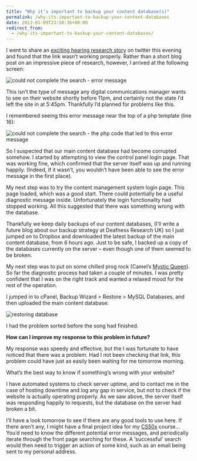 ```yaml
---
title: "Why it’s important to backup your content database(s)"
permalink: /why-its-important-to-backup-your-content-databases
date: 2013-01-09T23:58:36+00:00
redirect_from:
  - /why-its-important-to-backup-your-content-databases/
---
```


I went to share an [exciting hearing research story](http://www.deafnessresearch.org.uk/blog/new-research-on-regenerating-sensory-hair-cells-in-mammals/) on twitter this evening and found that the link wasn’t working properly. Rather than a short blog post on an impressive piece of research, however, I arrived at the following screen:

![could not complete the search - error message](https://github.com/martinlugton/martinlugton.github.io/blob/main/images/old/could-not-complete-the-search.png?raw=true)

This isn’t the type of message any digital communications manager wants to see on their website shortly before 11pm, and certainly not the state I’d left the site in at 5:45pm. Thankfully I’d planned for problems like this.

I remembered seeing this error message near the top of a php template (line 16):

![could not complete the search - the php code that led to this error message](https://github.com/martinlugton/martinlugton.github.io/blob/main/images/old/could-not-complete-the-search-in-the-php.png?raw=true)

So I suspected that our main content database had become corrupted somehow. I started by attempting to view the control panel login page. That was working fine, which confirmed that the server itself was up and running happily. (Indeed, if it wasn’t, you wouldn’t have been able to see the error message in the first place).

My next step was to try the content management system login page. This page loaded, which was a good start. There could potentially be a useful diagnostic message inside. Unfortunately the login functionality had stopped working. All this suggested that there was something wrong with the database.

Thankfully we keep daily backups of our content databases, (I’ll write a future blog about our backup strategy at Deafness Research UK) so I just jumped on to Dropbox and downloaded the latest backup of the main content database, from 6 hours ago. Just to be safe, I backed up a copy of the databases currently on the server – even though one of them seemed to be broken.

My next step was to put on some chilled prog rock (Camel’s [Mystic Queen](http://www.youtube.com/watch?v=h3QSuLMIvX4)). So far the diagnostic process had taken a couple of minutes. I was pretty confident that I was on the right track and wanted a relaxed mood for the rest of the operation.

I jumped in to cPanel, Backup Wizard > Restore > MySQL Databases, and then uploaded the main content database:

![restoring database](https://github.com/martinlugton/martinlugton.github.io/blob/main/images/old/restoring-database.png?raw=true)

I had the problem sorted before the song had finished.

**How can I improve my response to this problem in future?**

My response was speedy and effective, but the I was fortunate to have noticed that there was a problem. Had I not been checking that link, this problem could have just as easily been waiting for me tomorrow morning.

What’s the best way to know if something’s wrong with your website?

I have automated systems to check server uptime, and to contact me in the case of hosting downtime and log any gap in service, but not to check if the website is actually operating properly. As we saw above, the server itself was responding happily to requests, but the database on the server had broken a bit.

I’ll have a look tomorrow to see if there are any good tools to use here. If there aren’t any, I might have a final project idea for my [CS50x](https://www.edx.org/courses/HarvardX/CS50x/2012/info) course… You’d need to know the different potential error messages, and periodically iterate through the front page searching for these. A ‘successful’ search would then need to trigger an action of some kind, such as an email being sent to my personal address.